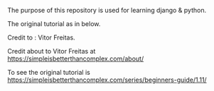 The purpose of this repository is used for learning django & python.

The original tutorial as in below.

Credit to : Vitor Freitas.

Credit about to Vitor Freitas at https://simpleisbetterthancomplex.com/about/

To see the original tutorial is https://simpleisbetterthancomplex.com/series/beginners-guide/1.11/

